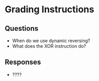 # Grading Instructions
## Questions
- When do we use dynamic reversing?
- What does the XOR instruction do?

## Responses
- ????